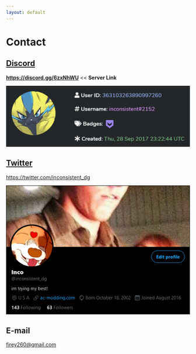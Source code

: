 ```yaml
---
layout: default
---
```


# Contact

## [Discord](https://discord.gg/6zxNhWU)
**https://discord.gg/6zxNhWU** << **Server Link**

<img src="./assets/images/contact/inconsistent-2152.png"> 

## [Twitter](https://twitter.com/inconsistent_dg)
https://twitter.com/inconsistent_dg

<img src="./assets/images/contact/inco.png"> 


## E-mail
firey260@gmail.com
